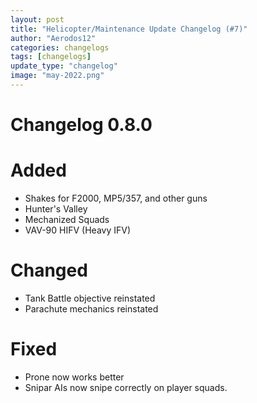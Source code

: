```yaml
---
layout: post
title: "Helicopter/Maintenance Update Changelog (#7)"
author: "Aerodos12"
categories: changelogs
tags: [changelogs]
update_type: "changelog"
image: "may-2022.png"
---
```


# Changelog 0.8.0

# Added 
- Shakes for F2000, MP5/357, and other guns
- Hunter's Valley
- Mechanized Squads
- VAV-90 HIFV (Heavy IFV)

# Changed
- Tank Battle objective reinstated
- Parachute mechanics reinstated

# Fixed

- Prone now works better
- Snipar AIs now snipe correctly on player squads.
